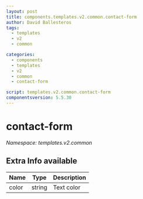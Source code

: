 ```yaml
---
layout: post
title: components.templates.v2.common.contact-form
author: David Ballesteros
tags:
  - templates
  - v2
  - common

categories:
  - components
  - templates
  - v2
  - common
  - contact-form

script: templates.v2.common.contact-form
componentsversion: 5.5.30
---
```

# contact-form

*Namespace: templates.v2.common*

## Extra Info available

| Name | Type | Description |
| --- | --- | --- |
| color | string | Text color |